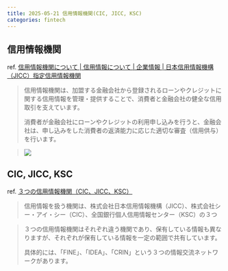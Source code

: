 ```yaml
---
title: 2025-05-21 信用情報機関(CIC, JICC, KSC)
categories: fintech
---
```


## 信用情報機関

ref. [信用情報機関について \| 信用情報について \| 企業情報 \| 日本信用情報機構（JICC）指定信用情報機関](https://www.jicc.co.jp/aboutus/credit-info/center)

> 信用情報機関は、加盟する金融会社から登録されるローンやクレジットに関する信用情報を管理・提供することで、消費者と金融会社の健全な信用取引を支えています。
>
> 消費者が金融会社にローンやクレジットの利用申し込みを行うと、金融会社は、申し込みをした消費者の返済能力に応じた適切な審査（信用供与）を行います。

> ![](https://res.cloudinary.com/hgzmxrh40/image/upload/v1667950936/editor/CorporateInformationSiteContents__c/a065i0000085VxIAAU/37_1.png)

## CIC, JICC, KSC

ref. [３つの信用情報機関（CIC、JICC、KSC）](https://www.kobe-sakigake.net/debt/entry237.html)

> 信用情報を扱う機関は、株式会社日本信用情報機構（JICC）、株式会社シー・アイ・シー（CIC）、全国銀行個人信用情報センター（KSC）の３つ

> ３つの信用情報機関はそれぞれ違う機関であり、保有している情報も異なりますが、それぞれが保有している情報を一定の範囲で共有しています。
>
> 具体的には、「FINE」、「IDEA」、「CRIN」という３つの情報交流ネットワークがあります。
